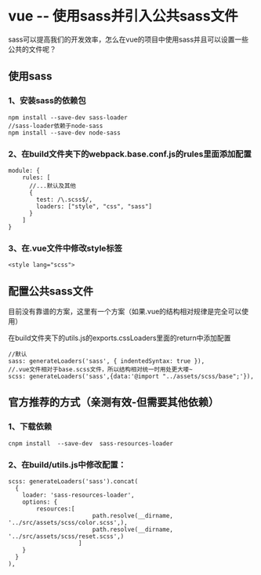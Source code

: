 vue -- 使用sass并引入公共sass文件
========================

sass可以提高我们的开发效率，怎么在vue的项目中使用sass并且可以设置一些公共的文件呢？

使用sass
--------------

### 1、安装sass的依赖包

```
npm install --save-dev sass-loader
//sass-loader依赖于node-sass
npm install --save-dev node-sass
```

### 2、在build文件夹下的webpack.base.conf.js的rules里面添加配置

```
module: {
    rules: [
      //...默认及其他
      {
        test: /\.scss$/,
        loaders: ["style", "css", "sass"]
      }
    ]
}
```
### 3、在.vue文件中修改style标签
```
<style lang="scss">
```
配置公共sass文件
-----------

目前没有靠谱的方案，这里有一个方案（如果.vue的结构相对规律是完全可以使用）

在build文件夹下的utils.js的exports.cssLoaders里面的return中添加配置
```
//默认
sass: generateLoaders('sass', { indentedSyntax: true }),  
//.vue文件相对于base.scss文件，所以结构相对统一时用处更大喽~
scss: generateLoaders('sass',{data:'@import "../assets/scss/base";'}), 
```

官方推荐的方式（亲测有效-但需要其他依赖）
------------------------

### 1、下载依赖
```
cnpm install  --save-dev  sass-resources-loader 
```
### 2、在build/utils.js中修改配置：
```
scss: generateLoaders('sass').concat(
  {
    loader: 'sass-resources-loader',
    options: {
      	resources:[
						path.resolve(__dirname, '../src/assets/scss/color.scss',),
						path.resolve(__dirname, '../src/assets/scss/reset.scss',)
					]  
    }
  }
),
```
